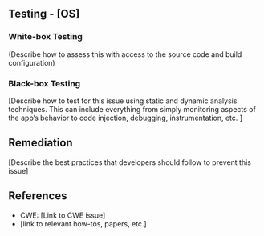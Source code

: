 ## Testing - [OS]

### White-box Testing

(Describe how to assess this with access to the source code and build configuration)

### Black-box Testing

[Describe how to test for this issue using static and dynamic analysis techniques. This can include everything from simply monitoring aspects of the app’s behavior to code injection, debugging, instrumentation, etc. ]

## Remediation

[Describe the best practices that developers should follow to prevent this issue]

## References

- CWE: [Link to CWE issue]
- [link to relevant how-tos, papers, etc.]

